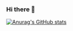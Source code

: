 ### Hi there 👋

[![Anurag's GitHub stats](https://github-readme-stats.vercel.app/api?username=sebasphere)](https://github.com/anuraghazra/github-readme-stats&count_private=true)
